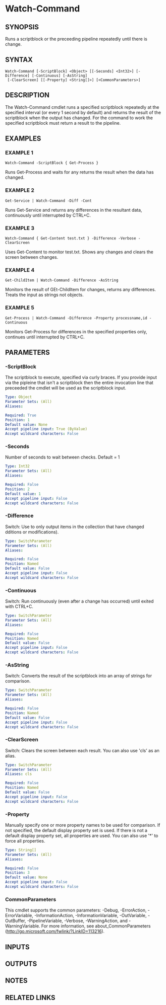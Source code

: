 # Watch-Command

## SYNOPSIS
Runs a scriptblock or the preceeding pipeline repeatedly until there is change.

## SYNTAX

```
Watch-Command [-ScriptBlock] <Object> [[-Seconds] <Int32>] [-Difference] [-Continuous] [-AsString]
 [-ClearScreen] [[-Property] <String[]>] [<CommonParameters>]
```

## DESCRIPTION
The Watch-Command cmdlet runs a specified scriptblock repeatedly at the specified interval (or
every 1 second by default) and returns the result of the scriptblock when the output has changed.
For the command to work the specified scriptblock must return a result to the pipeline.

## EXAMPLES

### EXAMPLE 1
```
Watch-Command -ScriptBlock { Get-Process }
```

Runs Get-Process and waits for any returns the result when the data has changed.

### EXAMPLE 2
```
Get-Service | Watch-Command -Diff -Cont
```

Runs Get-Service and returns any differences in the resultant data, continuously until interrupted
by CTRL+C.

### EXAMPLE 3
```
Watch-Command { Get-Content test.txt } -Difference -Verbose -ClearScreen
```

Uses Get-Content to monitor test.txt.
Shows any changes and clears the screen between changes.

### EXAMPLE 4
```
Get-ChildItem | Watch-Command -Difference -AsString
```

Monitors the result of GEt-ChildItem for changes, returns any differences.
Treats the input as
strings not objects.

### EXAMPLE 5
```
Get-Process | Watch-Command -Difference -Property processname,id -Continuous
```

Monitors Get-Process for differences in the specified properties only, continues until interrupted
by CTRL+C.

## PARAMETERS

### -ScriptBlock
The scriptblock to execute, specified via curly braces.
If you provide input via the pipleine that
isn't a scriptblock then the entire invocation line that preceeded the cmdlet will be used as the
scriptblock input.

```yaml
Type: Object
Parameter Sets: (All)
Aliases:

Required: True
Position: 1
Default value: None
Accept pipeline input: True (ByValue)
Accept wildcard characters: False
```

### -Seconds
Number of seconds to wait between checks.
Default = 1

```yaml
Type: Int32
Parameter Sets: (All)
Aliases:

Required: False
Position: 2
Default value: 1
Accept pipeline input: False
Accept wildcard characters: False
```

### -Difference
Switch: Use to only output items in the collection that have changed
dditions or modifications).

```yaml
Type: SwitchParameter
Parameter Sets: (All)
Aliases:

Required: False
Position: Named
Default value: False
Accept pipeline input: False
Accept wildcard characters: False
```

### -Continuous
Switch: Run continuously (even after a change has occurred) until exited with CTRL+C.

```yaml
Type: SwitchParameter
Parameter Sets: (All)
Aliases:

Required: False
Position: Named
Default value: False
Accept pipeline input: False
Accept wildcard characters: False
```

### -AsString
Switch: Converts the result of the scriptblock into an array of strings for comparison.

```yaml
Type: SwitchParameter
Parameter Sets: (All)
Aliases:

Required: False
Position: Named
Default value: False
Accept pipeline input: False
Accept wildcard characters: False
```

### -ClearScreen
Switch: Clears the screen between each result.
You can also use 'cls' as an alias.

```yaml
Type: SwitchParameter
Parameter Sets: (All)
Aliases: cls

Required: False
Position: Named
Default value: False
Accept pipeline input: False
Accept wildcard characters: False
```

### -Property
Manually specify one or more property names to be used for comparison.
If not specified,
the default display property set is used.
If there is not a default display property set,
all properties are used.
You can also use '*' to force all properties.

```yaml
Type: String[]
Parameter Sets: (All)
Aliases:

Required: False
Position: 3
Default value: None
Accept pipeline input: False
Accept wildcard characters: False
```

### CommonParameters
This cmdlet supports the common parameters: -Debug, -ErrorAction, -ErrorVariable, -InformationAction, -InformationVariable, -OutVariable, -OutBuffer, -PipelineVariable, -Verbose, -WarningAction, and -WarningVariable.
For more information, see about_CommonParameters (http://go.microsoft.com/fwlink/?LinkID=113216).

## INPUTS

## OUTPUTS

## NOTES

## RELATED LINKS

